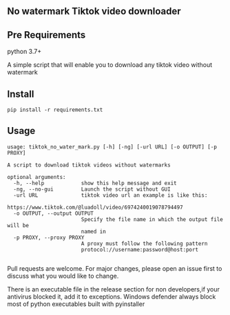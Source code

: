 ## No watermark Tiktok video downloader

## Pre Requirements

python 3.7+

A simple script that will enable you to download any tiktok video without watermark

## Install

```
pip install -r requirements.txt
```

## Usage

```
usage: tiktok_no_water_mark.py [-h] [-ng] [-url URL] [-o OUTPUT] [-p PROXY]

A script to download tiktok videos without watermarks

optional arguments:
  -h, --help            show this help message and exit
  -ng, --no-gui         Launch the script without GUI
  -url URL              tiktok video url an example is like this: 
                        https://www.tiktok.com/@luadoll/video/6974240019078794497
  -o OUTPUT, --output OUTPUT
                        Specify the file name in which the output file will be
                        named in
  -p PROXY, --proxy PROXY
                        A proxy must follow the following pattern
                        protocol://username:password@host:port


```

Pull requests are welcome. For major changes, please open an issue first to discuss what you would like to change.


There is an executable file in the release section for non developers,if your antivirus blocked it, add it to exceptions.
Windows defender always block most of python executables built with pyinstaller



